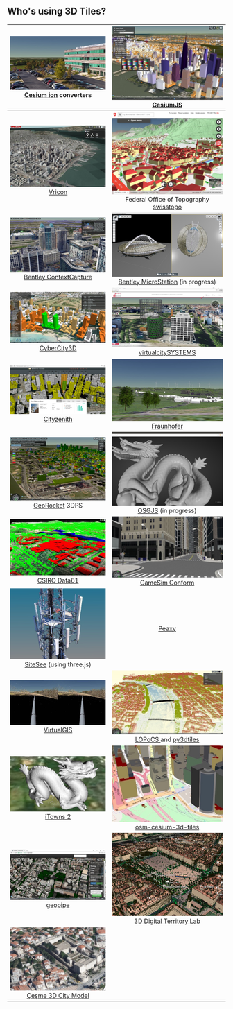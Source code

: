 ## Who's using 3D Tiles?

![](figures/ecosystem/composer.jpg) [Cesium ion](https://cesium.com/) converters | ![](figures/ecosystem/AGI.jpg) [CesiumJS](https://cesium.com/cesiumjs/) |
|:---:|:---:|
![](figures/ecosystem/Vricon.jpg) [Vricon](http://www.vricon.com/) | ![](figures/ecosystem/swisstopo.jpg) Federal Office of Topography <br/> [swisstopo](https://map.geo.admin.ch)  |
![](figures/ecosystem/BentleyContextCapture.jpg) [Bentley ContextCapture](https://www.linkedin.com/pulse/contextcapture-web-publishing-cesium-aude-camus) | ![](figures/ecosystem/microstation.jpg) [Bentley MicroStation](https://www.bentley.com/en/products/brands/microstation) (in progress) |
![](figures/ecosystem/CC3D.jpg) [CyberCity3D](http://www.cybercity3d.com/) | ![](figures/ecosystem/virtualcitySYSTEMS.jpg) [virtualcitySYSTEMS](http://www.virtualcitysystems.de/en/)  |
![](figures/ecosystem/Cityzenith.jpg) [Cityzenith](http://www.cityzenith.com/) | ![](figures/ecosystem/Fraunhofer.jpg) [Fraunhofer](http://www.fraunhofer.de/en.html)  | ![](figures/ecosystem/aero3dpro.jpg) [aero3Dpro](http://aero3dpro.com.au/) |
![](figures/ecosystem/3dps.jpg) [GeoRocket](https://georocket.io/) 3DPS | ![](figures/ecosystem/osgjs.jpg) [OSGJS](http://osgjs.org/) (in progress) |
![](figures/ecosystem/data61.jpg) [CSIRO Data61](https://www.data61.csiro.au/) | ![](figures/ecosystem/gamesim.jpg) [GameSim Conform](https://www.gamesim.com/3d-geospatial-conform/) |
![](figures/ecosystem/sitesee.jpg) [SiteSee](http://www.sitesee.com.au/) (using three.js) | [Peaxy](https://peaxy.net/)  |
![](figures/ecosystem/virtualgis.jpg) [VirtualGIS](https://www.virtualgis.io/) | ![](figures/ecosystem/grandlyon.jpg) [LOPoCS ](https://github.com/Oslandia/lopocs) and [py3dtiles](https://github.com/Oslandia/py3dtiles)
![](figures/ecosystem/itowns.jpg) [iTowns 2](https://github.com/iTowns/itowns) | ![](figures/ecosystem/osm-cesium-3d-tiles.jpg) [osm-cesium-3d-tiles](https://github.com/kiselev-dv/osm-cesium-3d-tiles) |
![](figures/ecosystem/geopipe.jpg) [geopipe](https://geopi.pe/) | ![](figures/ecosystem/poulain.jpg) [3D Digital Territory Lab](https://cesium.com/blog/2018/02/05/digital-territory-lab/) |
![](figures/ecosystem/cesme.jpg) [Çeşme 3D City Model](https://cesium.com/blog/2018/03/26/cesme-3d-city-model/) |

